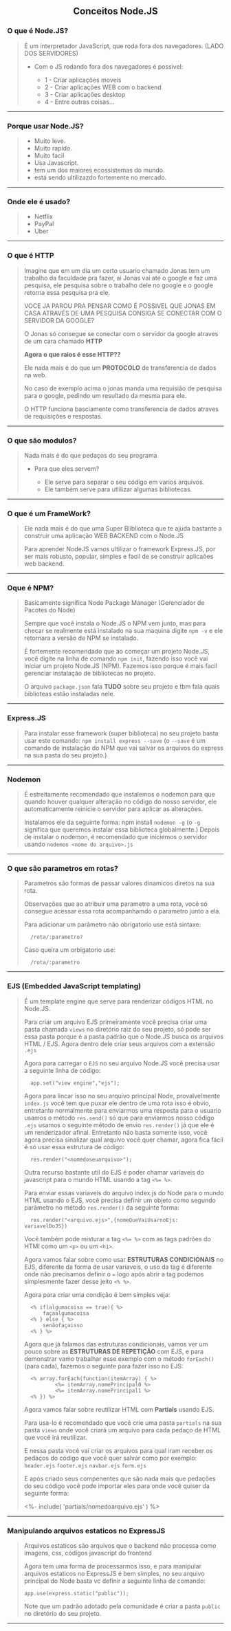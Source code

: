 <p>
<h2 align="center">Conceitos Node.JS</h2>
</p>

### **O que é Node.JS?**

> É um interpretador JavaScript, que roda fora dos navegadores. (LADO DOS SERVIDORES)  
>
>* Com o JS rodando fora dos navegadores é possivel:
>
>    * 1 - Criar aplicações moveis
>    * 2 - Criar aplicações WEB com o backend
>    * 3 - Criar aplicações desktop
>    * 4 - Entre outras coisas...

---

### **Porque usar Node.JS?**

> * Muito leve.
> * Muito rapido.
> * Muito facil
> * Usa Javascript.
> * tem um dos maiores ecossistemas do mundo.
> * está sendo ultilizazdo fortemente no mercado.

---

### **Onde ele é usado?**

> * Netflix
> * PayPal
> * Uber

---

### **O que é HTTP**

>Imagine que em um dia um certo usuario chamado Jonas tem um trabalho da faculdade pra fazer, ai Jonas vai até o google e faz uma pesquisa, ele pesquisa sobre o trabalho dele no google e o google retorna essa pesquisa pra ele.
>
> VOCE JA PAROU PRA PENSAR COMO É POSSIVEL QUE JONAS EM CASA ATRAVÉS DE UMA PESQUISA CONSIGA SE CONECTAR COM O SERVIDOR DA GOOGLE?
>
> O Jonas só consegue se conectar com o servidor da google atraves de um cara chamado **HTTP**
>
> **Agora o que raios é esse HTTP??**
>
> Ele nada mais é do que um **PROTOCOLO** de transferencia de dados na web.
>
> No caso de exemplo acima o jonas manda uma requisião de pesquisa para o google, pedindo um resultado da mesma para ele.
>
> O HTTP funciona basciamente como transferencia de dados atraves de requisições e respostas.

---

### **O que são modulos?**

> Nada mais é do que pedaços do seu programa
>
> - Para que eles servem?
>
>   * Ele serve para separar o seu código em varios arquivos.
>   * Ele também serve para utlilizar algumas bibliotecas.

---

### **O que é um FrameWork?**

> Ele nada mais é do que uma Super Bliblioteca que te ajuda bastante a construir uma aplicação WEB BACKEND com o Node.JS
>
>Para aprender NodeJS vamos ultilizar o framework Express.JS, por ser mais robusto, popular, simples e facil de se construir aplicaões web backend.

---

### **Oque é NPM?**

>Basicamente significa Node Package Manager (Gerenciador de Pacotes do Node)
>
> Sempre que você instala o Node.JS o NPM vem junto, mas para checar se realmente está instalado na sua maquina digite `npm -v` e ele retornara a versão de NPM se instalado.
>
> É fortemente recomendado que ao começar um projeto Node.JS, você digite na linha de comando `npm init`, fazendo isso você vai iniciar um projeto Node.JS (NPM). 
> Fazemos isso porque é mais facil gerenciar instalação de bibliotecas no projeto.
>
> O arquivo `package.json` fala **TUDO** sobre seu projeto e tbm fala quais biblioteas estão instaladas nele.

---

### **Express.JS**

> Para instalar esse framework (super biblioteca) no seu projeto basta usar este comando: `npm install express --save` (o `--save` é um comando de instalação do NPM que vai salvar os arquivos do express na sua pasta do seu projeto.)

---

### **Nodemon**

>É estreitamente recomendado que instalemos o nodemon para que quando houver qualquer alteração no código do nosso servidor, ele automaticamente reinicie o servidor para aplicar as alterações.
>
> Instalamos ele da seguinte forma: npm install `nodemon -g` (o `-g` significa que queremos instalar essa biblioteca globalmente.)
> Depois de instalar o nodemon, é recomendado que iniciemos o servidor usando `nodemon <nome do arquivo>.js`

---

### **O que são parametros em rotas?**

> Parametros são formas de passar valores dinamicos diretos na sua rota.
>
> Observações que ao atribuir uma parametro a uma rota, você só consegue acessar essa rota acompanhamdo o parametro junto a ela.
>
> Para adicionar um parâmetro não obrigatorio use está sintaxe: 
>
>       /rota/:parametro?  
>
> Caso queira um orbigatorio use: 
>
>       /rota/:parametro 

---

### **EJS (Embedded JavaScript templating)**
>
> É um template engine que serve para renderizar códigos HTML no Node.JS.
>
> Para criar um arquivo EJS primeiramente você precisa criar uma pasta chamada `views` no diretório raiz do seu projeto, só pode ser essa pasta porque é a pasta padrão que o Node.JS busca os arquivos HTML / EJS. Agora dentro dele criar seus arquivos com a extensão `.ejs`
>
> Agora para carregar o `EJS` no seu arquivo Node.JS você precisa usar a seguinte linha de código:
>
>       app.set("view engine","ejs"); 
>
> Agora para lincar isso no seu arquivo principal Node, provalvelmente `index.js` você tem que puxar ele dentro de uma rota isso é obvio, entretanto normalmente para enviarmos uma resposta para o usuario usamos o método `res.send()` só que para enviarmos nosso código `.ejs` usamos o seguinte método de envio `res.render()` já que ele é um renderizador afinal. Entretanto não basta somente isso, você agora precisa sinalizar qual arquivo você quer chamar, agora fica fácil é só usar essa estrutura de código:
>
>       res.render("<nomedoseuarquivo>");
>
> Outra recurso bastante util do EJS é poder chamar variaveis do javascript para o mundo HTML usando a tag `<%= %>`.
>
> Para enviar essas variaveis do arquivo index.js do Node para o mundo HTML usando o EJS, você precisa definir um objeto como segundo parâmetro no método `res.render()` da seguinte forma:
>
>       res.render("<arquivo.ejs>",{nomeQueVaiUsarnoEjs: variavelDoJS})
>
> Você também pode misturar a tag `<%= %>` com as tags padrões do HTMl como um `<p>` ou um `<h1>`.
>
> Agora vamos falar sobre como usar **ESTRUTURAS CONDICIONAIS** no EJS, diferente da forma de usar variaveis, o uso da tag é diferente onde não precisamos definir o `=` logo após abrir a tag podemos simplesmente fazer desse jeito `<% %>`.
>
> Agora para criar uma condição é bem simples veja:
>
>       <% if(algumacoisa == true){ %> 
>           façaalgumacoisa
>       <% } else { %> 
>           senãofaçaisso
>       <% } %>
>
> Agora que já falamos das estruturas condicionais, vamos ver um pouco sobre as **ESTRUTURAS DE REPETIÇÃO** com EJS, e para demonstrar vamo trabalhar esse exemplo com o método `forEach()` (para cada), fazemos o seguinte para fazer isso no EJS:
>
>       <% array.forEach(function(itemArray) { %>
>               <%= itemArray.nomePrincipal0 %>
>               <%= itemArray.nomePrincipal1 %> 
>       <% }) %>
>
>
> Agora vamos falar sobre reutilizar HTML com **Partials** usando EJS.
>
> Para usa-lo é recomendado que você crie uma pasta `partials` na sua pasta `views` onde você criará um arquivo para cada pedaço de HTML que você irá reutilizar.
>
> E nessa pasta você vai criar os arquivos para qual iram receber os pedaços do código que você quer salvar como por exemplo: `header.ejs` `footer.ejs` `navbar.ejs` `form.ejs`
>
> E após criado seus compenentes que são nada mais que pedações do seu código você pode importar eles para onde você quiser da seguinte forma:
>
>   <%- include( 'partials/nomedoarquivo.ejs' ) %>
---

### **Manipulando arquivos estaticos no ExpressJS**
>
> Arquivos estaticos são arquivos que o backend não processa como imagens, css, códigos javascript do frontend
>
> Agora tem uma forma de processarmos isso, e para manipular arquivos estaticos no ExpressJS é bem simples, no seu arquivo principal do Node basta vc definir a seguinte linha de comando:
>
>     app.use(express.static("public"));
>
> Note que um padrão adotado pela comunidade é criar a pasta `public` no diretório do seu projeto.

---

